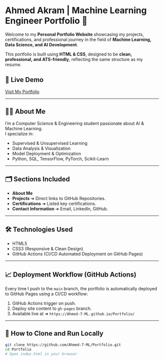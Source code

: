 # Ahmed Akram | Machine Learning Engineer Portfolio 🌟

Welcome to my **Personal Portfolio Website** showcasing my projects, certifications, and professional journey in the field of **Machine Learning, Data Science, and AI Development**.

This portfolio is built using **HTML & CSS**, designed to be **clean, professional, and ATS-friendly**, reflecting the same structure as my resume.

## 🚀 Live Demo
[Visit My Portfolio](https://Ahmed-7-ML.github.io/Portfolio/)

---

## 🧑‍💻 About Me
I’m a Computer Science & Engineering student passionate about AI & Machine Learning.  
I specialize in:
- Supervised & Unsupervised Learning
- Data Analysis & Visualization
- Model Deployment & Optimization
- Python, SQL, TensorFlow, PyTorch, Scikit-Learn

---

## 🗂️ Sections Included
- **About Me**
- **Projects** ➔ Direct links to GitHub Repositories.
- **Certifications** ➔ Listed key certifications.
- **Contact Information** ➔ Email, LinkedIn, GitHub.

---

## 🛠️ Technologies Used
- HTML5
- CSS3 (Responsive & Clean Design)
- GitHub Actions (CI/CD Automated Deployment on GitHub Pages)

---

## 📈 Deployment Workflow (GitHub Actions)
Every time I push to the `main` branch, the portfolio is automatically deployed to GitHub Pages using a CI/CD workflow:
1. GitHub Actions trigger on push.
2. Deploy site content to `gh-pages` branch.
3. Available live at ➔ `https://Ahmed-7-ML.github.io/Portfolio/`

---

## 📝 How to Clone and Run Locally
```bash
git clone https://github.com/Ahmed-7-ML/Portfolio.git
cd Portfolio
# Open index.html in your browser
